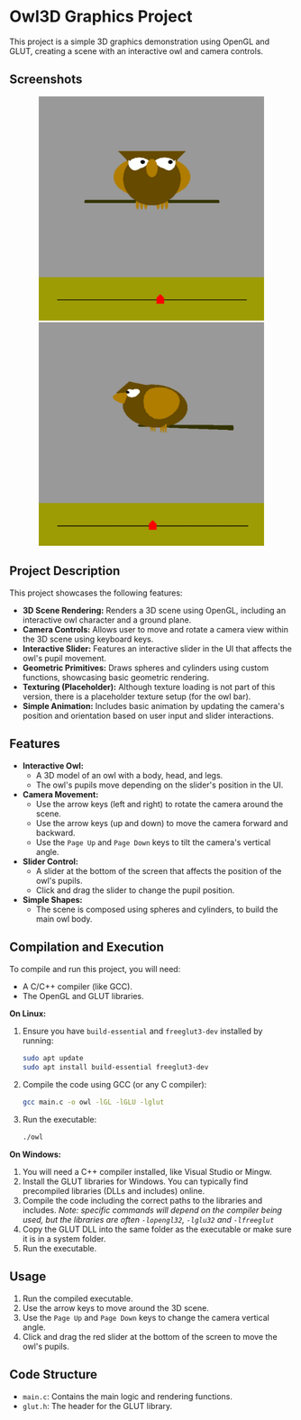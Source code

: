 # Owl3D Graphics Project

This project is a simple 3D graphics demonstration using OpenGL and GLUT, creating a scene with an interactive owl and camera controls.


## Screenshots

<p align="center">
    <img src="./screenshots/front-owl.jpg" alt="Front view of the owl" width="400">
    <img src="./screenshots/side-owl.jpg" alt="Side view of the owl" width="400">
</p>

## Project Description

This project showcases the following features:

*   **3D Scene Rendering:** Renders a 3D scene using OpenGL, including an interactive owl character and a ground plane.
*   **Camera Controls:** Allows user to move and rotate a camera view within the 3D scene using keyboard keys.
*   **Interactive Slider:** Features an interactive slider in the UI that affects the owl's pupil movement.
*   **Geometric Primitives:** Draws spheres and cylinders using custom functions, showcasing basic geometric rendering.
*   **Texturing (Placeholder):** Although texture loading is not part of this version, there is a placeholder texture setup (for the owl bar).
*   **Simple Animation:** Includes basic animation by updating the camera's position and orientation based on user input and slider interactions.

## Features

*   **Interactive Owl:**
    *   A 3D model of an owl with a body, head, and legs.
    *   The owl's pupils move depending on the slider's position in the UI.
*   **Camera Movement:**
    *   Use the arrow keys (left and right) to rotate the camera around the scene.
    *   Use the arrow keys (up and down) to move the camera forward and backward.
    *   Use the `Page Up` and `Page Down` keys to tilt the camera's vertical angle.
*   **Slider Control:**
    *   A slider at the bottom of the screen that affects the position of the owl's pupils.
    *   Click and drag the slider to change the pupil position.
*   **Simple Shapes:**
    *   The scene is composed using spheres and cylinders, to build the main owl body.



## Compilation and Execution

To compile and run this project, you will need:

*   A C/C++ compiler (like GCC).
*   The OpenGL and GLUT libraries.

**On Linux:**

1.  Ensure you have `build-essential` and `freeglut3-dev` installed by running:
    ```bash
    sudo apt update
    sudo apt install build-essential freeglut3-dev
    ```
2.  Compile the code using GCC (or any C compiler):
    ```bash
    gcc main.c -o owl -lGL -lGLU -lglut
    ```
3.  Run the executable:
    ```bash
    ./owl
    ```

**On Windows:**

1.  You will need a C++ compiler installed, like Visual Studio or Mingw.
2.  Install the GLUT libraries for Windows. You can typically find precompiled libraries (DLLs and includes) online.
3.  Compile the code including the correct paths to the libraries and includes.
    *Note: specific commands will depend on the compiler being used, but the libraries are often `-lopengl32`, `-lglu32` and `-lfreeglut`*
4.  Copy the GLUT DLL into the same folder as the executable or make sure it is in a system folder.
5.  Run the executable.

## Usage

1.  Run the compiled executable.
2.  Use the arrow keys to move around the 3D scene.
3.  Use the `Page Up` and `Page Down` keys to change the camera vertical angle.
4.  Click and drag the red slider at the bottom of the screen to move the owl's pupils.

## Code Structure

*   `main.c`: Contains the main logic and rendering functions.
*   `glut.h`: The header for the GLUT library.
